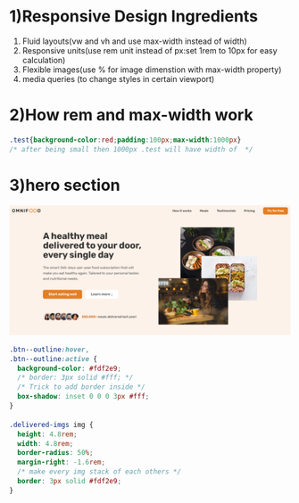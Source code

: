 # 1)Responsive Design Ingredients
1. Fluid layouts(vw and vh and use max-width instead of width)
2.  Responsive units(use rem unit instead of px:set 1rem to 10px for easy calculation)
3. Flexible images(use % for image dimenstion with max-width property)
4. media queries (to change styles in certain viewport)

# 2)How rem and max-width work
```css
.test{background-color:red;padding:100px;max-width:1000px}
/* after being small then 1000px .test will have width of  */

```

# 3)hero section
![Hero section](./screenshot/Hero%20section.png)
```css
.btn--outline:hover,
.btn--outline:active {
  background-color: #fdf2e9;
  /* border: 3px solid #fff; */
  /* Trick to add border inside */
  box-shadow: inset 0 0 0 3px #fff;
}

.delivered-imgs img {
  height: 4.8rem;
  width: 4.8rem;
  border-radius: 50%;
  margin-right: -1.6rem;
  /* make every img stack of each others */
  border: 3px solid #fdf2e9;
}

```



